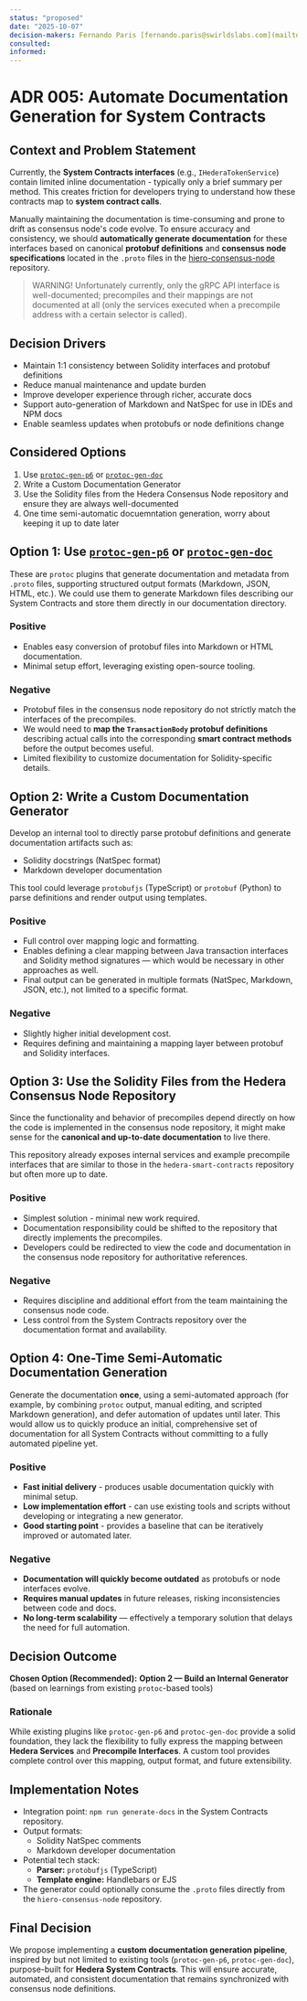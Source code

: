 ```yaml
---
status: "proposed"
date: "2025-10-07"
decision-makers: Fernando Paris [fernando.paris@swirldslabs.com](mailto:fernando.paris@swirldslabs.com), Mariusz Jasuwienas [mariusz.jasuwienas@arianelabs.com](mailto:mariusz.jasuwienas@arianelabs.com), Michal Walczak [michal.walczak@arianelabs.com](mailto:michal.walczak@arianelabs.com), Piotr Swierzy [piotr.swierzy@arianelabs.com](mailto:piotr.swierzy@arianelabs.com)
consulted:
informed:
---
```


# ADR 005: Automate Documentation Generation for System Contracts

## Context and Problem Statement

Currently, the **System Contracts interfaces** (e.g., `IHederaTokenService`) contain limited inline documentation - typically only a brief summary per method.
This creates friction for developers trying to understand how these contracts map to **system contract calls**.

Manually maintaining the documentation is time-consuming and prone to drift as consensus node's code evolve. To ensure accuracy and consistency, we should **automatically generate documentation** for these interfaces based on canonical **protobuf definitions** and **consensus node specifications** located in the `.proto` files in the [hiero-consensus-node](https://github.com/hiero-ledger/hiero-consensus-node) repository.

> WARNING! Unfortunately currently, only the gRPC API interface is well-documented; precompiles and their mappings are not documented at all (only the services executed when a precompile address with a certain selector is called).

## Decision Drivers

* Maintain 1:1 consistency between Solidity interfaces and protobuf definitions
* Reduce manual maintenance and update burden
* Improve developer experience through richer, accurate docs
* Support auto-generation of Markdown and NatSpec for use in IDEs and NPM docs
* Enable seamless updates when protobufs or node definitions change

## Considered Options

1. Use [`protoc-gen-p6`](https://github.com/layotto/protoc-gen-p6) or [`protoc-gen-doc`](https://github.com/pseudomuto/protoc-gen-doc)
2. Write a Custom Documentation Generator
3. Use the Solidity files from the Hedera Consensus Node repository and ensure they are always well-documented
4. One time semi-automatic docuemntation generation, worry about keeping it up to date later

## Option 1: Use [`protoc-gen-p6`](https://github.com/layotto/protoc-gen-p6) or [`protoc-gen-doc`](https://github.com/pseudomuto/protoc-gen-doc)

These are `protoc` plugins that generate documentation and metadata from `.proto` files, supporting structured output formats (Markdown, JSON, HTML, etc.).
We could use them to generate Markdown files describing our System Contracts and store them directly in our documentation directory.

### Positive

* Enables easy conversion of protobuf files into Markdown or HTML documentation.
* Minimal setup effort, leveraging existing open-source tooling.

### Negative

* Protobuf files in the consensus node repository do not strictly match the interfaces of the precompiles.
* We would need to **map the `TransactionBody` protobuf definitions** describing actual calls into the corresponding **smart contract methods** before the output becomes useful.
* Limited flexibility to customize documentation for Solidity-specific details.

## Option 2: Write a Custom Documentation Generator

Develop an internal tool to directly parse protobuf definitions and generate documentation artifacts such as:

* Solidity docstrings (NatSpec format)
* Markdown developer documentation

This tool could leverage `protobufjs` (TypeScript) or `protobuf` (Python) to parse definitions and render output using templates.

### Positive

* Full control over mapping logic and formatting.
* Enables defining a clear mapping between Java transaction interfaces and Solidity method signatures — which would be necessary in other approaches as well.
* Final output can be generated in multiple formats (NatSpec, Markdown, JSON, etc.), not limited to a specific format.

### Negative

* Slightly higher initial development cost.
* Requires defining and maintaining a mapping layer between protobuf and Solidity interfaces.

## Option 3: Use the Solidity Files from the Hedera Consensus Node Repository

Since the functionality and behavior of precompiles depend directly on how the code is implemented in the consensus node repository,
it might make sense for the **canonical and up-to-date documentation** to live there.

This repository already exposes internal services and example precompile interfaces that are similar to those in the `hedera-smart-contracts` repository but often more up to date.

### Positive

* Simplest solution - minimal new work required.
* Documentation responsibility could be shifted to the repository that directly implements the precompiles.
* Developers could be redirected to view the code and documentation in the consensus node repository for authoritative references.

### Negative

* Requires discipline and additional effort from the team maintaining the consensus node code.
* Less control from the System Contracts repository over the documentation format and availability.

## Option 4: One-Time Semi-Automatic Documentation Generation

Generate the documentation **once**, using a semi-automated approach (for example, by combining `protoc` output, manual editing, and scripted Markdown generation), and defer automation of updates until later.
This would allow us to quickly produce an initial, comprehensive set of documentation for all System Contracts without committing to a fully automated pipeline yet.

### Positive

* **Fast initial delivery** - produces usable documentation quickly with minimal setup.
* **Low implementation effort** - can use existing tools and scripts without developing or integrating a new generator.
* **Good starting point** - provides a baseline that can be iteratively improved or automated later.

### Negative

* **Documentation will quickly become outdated** as protobufs or node interfaces evolve.
* **Requires manual updates** in future releases, risking inconsistencies between code and docs.
* **No long-term scalability** — effectively a temporary solution that delays the need for full automation.

## Decision Outcome

**Chosen Option (Recommended):** **Option 2 — Build an Internal Generator**
(based on learnings from existing `protoc`-based tools)

### Rationale

While existing plugins like `protoc-gen-p6` and `protoc-gen-doc` provide a solid foundation, they lack the flexibility to fully express the mapping between **Hedera Services** and **Precompile Interfaces**.
A custom tool provides complete control over this mapping, output format, and future extensibility.

## Implementation Notes

* Integration point: `npm run generate-docs` in the System Contracts repository.
* Output formats:
    * Solidity NatSpec comments
    * Markdown developer documentation
* Potential tech stack:
    * **Parser:** `protobufjs` (TypeScript)
    * **Template engine:** Handlebars or EJS
* The generator could optionally consume the `.proto` files directly from the `hiero-consensus-node` repository.

## Final Decision

We propose implementing a **custom documentation generation pipeline**, inspired by but not limited to existing tools (`protoc-gen-p6`, `protoc-gen-doc`), purpose-built for **Hedera System Contracts**.
This will ensure accurate, automated, and consistent documentation that remains synchronized with consensus node definitions.
